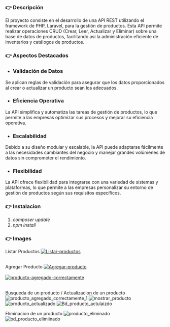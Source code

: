 ### 👉 Descripción

El proyecto consiste en el desarrollo de una API REST utilizando el framework de PHP, Laravel, para la gestión de productos. Esta API permite realizar operaciones CRUD (Crear, Leer, Actualizar y Eliminar) sobre una base de datos de productos, facilitando así la administración eficiente de inventarios y catálogos de productos.

### 👉 Aspectos Destacados
+ ### Validación de Datos
Se aplican reglas de validación para asegurar que los datos proporcionados al crear o actualizar un producto sean los adecuados.
+ ### Eficiencia Operativa
La API simplifica y automatiza las tareas de gestión de productos, lo que permite a las empresas optimizar sus procesos y mejorar su eficiencia operativa.
+ ### Escalabilidad
Debido a su diseño modular y escalable, la API puede adaptarse fácilmente a las necesidades cambiantes del negocio y manejar grandes volúmenes de datos sin comprometer el rendimiento.
+ ### Flexibilidad
La API ofrece flexibilidad para integrarse con una variedad de sistemas y plataformas, lo que permite a las empresas personalizar su entorno de gestión de productos según sus requisitos específicos.

### 👉 Instalacion

1. *composer update*
2. *npm install*

### 👉 Images

Listar Productos
<a href="https://postimg.cc/PC3LcNhN" target="_blank"><img src="https://i.postimg.cc/bv8QZ2B0/Listar-productos.png" alt="Listar-productos"/></a><br/><br/>

Agregar Producto
<a href="https://postimg.cc/rKTtRvQy" target="_blank"><img src="https://i.postimg.cc/RV61ymtt/Agregar-producto.png" alt="Agregar-producto"/></a><br/><br/>
<a href="https://postimg.cc/RJBqfH1p" target="_blank"><img src="https://i.postimg.cc/gjwhCyxp/producto-agregado-correctamente.png" alt="producto-agregado-correctamente"/></a><br/><br/>

Busqueda de un producto / Actualizacion de un producto
![producto_agregado_correctamente_1](https://github.com/RafaOnPC/SanctumAuth_CRUD/assets/128557603/a46d7b97-e838-4573-b71a-6d34f119c02f)
![mostrar_producto](https://github.com/RafaOnPC/SanctumAuth_CRUD/assets/128557603/06b3c9d6-5180-41da-b11b-5337c30e9deb)
![producto_actualizado](https://github.com/RafaOnPC/SanctumAuth_CRUD/assets/128557603/acf122bd-18b2-4c6b-aef0-0903a50f97c9)
![Bd_producto_actulaizdo](https://github.com/RafaOnPC/SanctumAuth_CRUD/assets/128557603/1e47e8ef-2b7d-4920-926a-8ce83ed8faf4)


Eliminacion de un producto
![producto_eliminado](https://github.com/RafaOnPC/SanctumAuth_CRUD/assets/128557603/8cc0edb1-d0fd-4450-bd2b-cbdde8639755)
![bd_producto_elimiinado](https://github.com/RafaOnPC/SanctumAuth_CRUD/assets/128557603/7027a352-e5aa-409f-bb8e-4132f67dcbca)


